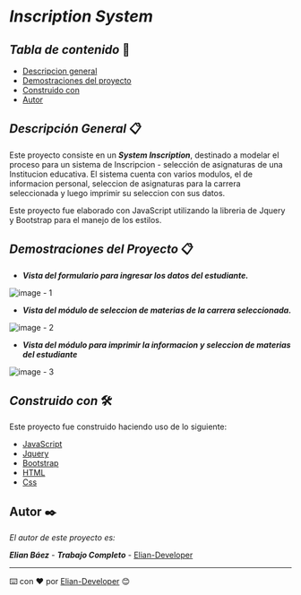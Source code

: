 # ***Inscription System*** 

## *Tabla de contenido* 📄

- [Descripcion general](https://github.com/Elian-Developer/Pokedex/tree/master#descripción-general)
- [Demostraciones del proyecto](https://github.com/Elian-Developer/Pokedex/tree/master#demostraciones-del-proyecto)
- [Construido con](https://github.com/Elian-Developer/Pokedex/tree/master#construido-con)
- [Autor](https://github.com/Elian-Developer/Pokedex/tree/master#autor)

## *Descripción General* 📋

Este proyecto consiste en un ***System Inscription***, destinado a modelar el proceso para un sistema de Inscripcion - selección 
de asignaturas de una Institucion educativa. El sistema cuenta con varios modulos, el de informacion personal, seleccion de asignaturas
para la carrera seleccionada y luego imprimir su seleccion con sus datos.

Este proyecto fue elaborado con JavaScript utilizando la libreria de Jquery y Bootstrap para el manejo de los estilos.
 
## ***Demostraciones del Proyecto*** 📋

- ***Vista del formulario para ingresar los datos del estudiante.***

![image - 1](https://github.com/Elian-Developer/Incription-System/assets/107364306/2436db64-b6d0-459a-92dd-66f1f53c8966)

- ***Vista del módulo de seleccion de materias de la carrera seleccionada.***

![image - 2](https://github.com/Elian-Developer/Incription-System/assets/107364306/710110e2-c59f-416f-a2a3-314906a9a74f)

- ***Vista del módulo para imprimir la informacion y seleccion de materias del estudiante***

![image - 3](https://github.com/Elian-Developer/Incription-System/assets/107364306/38623846-6441-4436-920d-499d86708865)

## *Construido con* 🛠️

Este proyecto fue construido haciendo uso de lo siguiente: 
- [JavaScript]()
- [Jquery](https://learn.jquery.com/using-jquery-core/document-ready/)
- [Bootstrap](https://getbootstrap.com)
- [HTML]()
- [Css]()

## Autor ✒️

_El autor de este proyecto es:_

***Elian Báez*** - ***Trabajo Completo*** - [Elian-Developer](https://github.com/Elian-Developer)

---

⌨️ con ❤️ por [Elian-Developer]((https://github.com/Elian-Developer)) 😊

